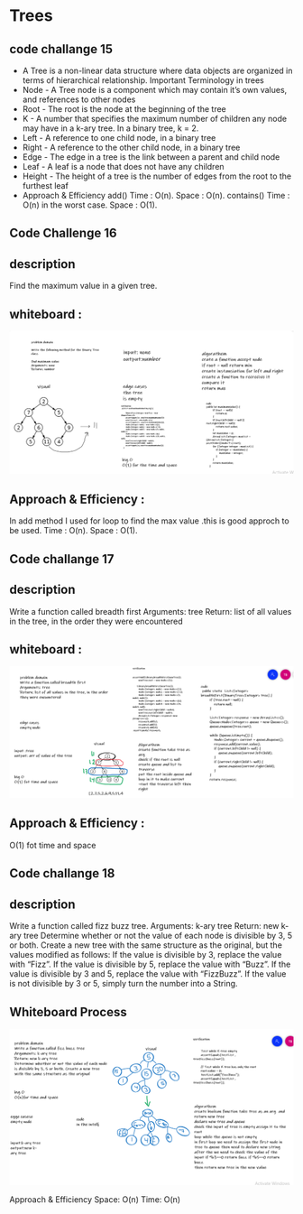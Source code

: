# Trees
## code challange 15
* A Tree is a non-linear data structure where data objects are organized in terms of hierarchical relationship.
Important Terminology in trees
* Node - A Tree node is a component which may contain it’s own values, and references to other nodes
* Root - The root is the node at the beginning of the tree
* K - A number that specifies the maximum number of children any node may have in a k-ary tree. In a binary tree, k = 2.
* Left - A reference to one child node, in a binary tree
* Right - A reference to the other child node, in a binary tree
* Edge - The edge in a tree is the link between a parent and child node
* Leaf - A leaf is a node that does not have any children
* Height - The height of a tree is the number of edges from the root to the furthest leaf
* Approach & Efficiency
add() Time : O(n). Space : O(n). contains() Time : O(n) in the worst case. Space : O(1).

## Code Challenge 16
## description
Find the maximum value in a given tree.

## whiteboard :
![cc16](images/cc16.PNG)

## Approach & Efficiency :
In add method I used for loop to find the max value .this is good approch to be used. Time : O(n). Space : O(1).

## Code challange 17
## description
Write a function called breadth first Arguments: tree Return: list of all values in the tree, in the order they were encountered

## whiteboard :
![cc17](images/cc17.PNG)

## Approach & Efficiency :
O(1) fot time and space

## Code challange 18
## description 
Write a function called fizz buzz tree.
Arguments: k-ary tree
Return: new k-ary tree
Determine whether or not the value of each node is divisible by 3, 5 or both. Create a new tree with the same structure as the original, but the values modified as follows:
If the value is divisible by 3, replace the value with “Fizz”.
If the value is divisible by 5, replace the value with “Buzz”.
If the value is divisible by 3 and 5, replace the value with “FizzBuzz”.
If the value is not divisible by 3 or 5, simply turn the number into a String.

## Whiteboard Process
![cc18](images/cc18.PNG)

Approach & Efficiency
Space: O(n)
Time: O(n)


